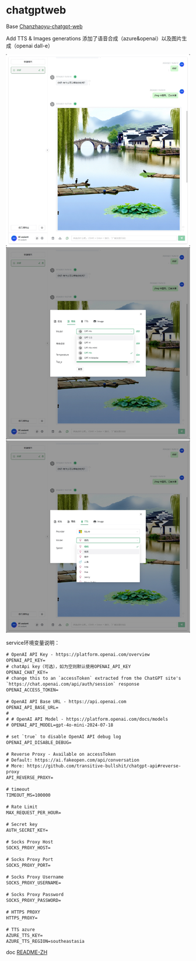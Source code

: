 # chatgptweb

Base [Chanzhaoyu-chatgpt-web](https://github.com/Chanzhaoyu/chatgpt-web)

Add TTS & Images generations
添加了语音合成（azure&openai）以及图片生成（openai dall-e）

![cover](./docs/img1.png)
![cover](./docs/img2.png)
![cover](./docs/img3.png)

service环境变量说明：
```env
# OpenAI API Key - https://platform.openai.com/overview
OPENAI_API_KEY=
# chatApi key（可选），如为空则默认使用OPENAI_API_KEY
OPENAI_CHAT_KEY=
# change this to an `accessToken` extracted from the ChatGPT site's `https://chat.openai.com/api/auth/session` response
OPENAI_ACCESS_TOKEN=

# OpenAI API Base URL - https://api.openai.com
OPENAI_API_BASE_URL=
# 
# # OpenAI API Model - https://platform.openai.com/docs/models
# OPENAI_API_MODEL=gpt-4o-mini-2024-07-18

# set `true` to disable OpenAI API debug log
OPENAI_API_DISABLE_DEBUG=

# Reverse Proxy - Available on accessToken
# Default: https://ai.fakeopen.com/api/conversation
# More: https://github.com/transitive-bullshit/chatgpt-api#reverse-proxy
API_REVERSE_PROXY=

# timeout
TIMEOUT_MS=100000

# Rate Limit
MAX_REQUEST_PER_HOUR=

# Secret key
AUTH_SECRET_KEY=

# Socks Proxy Host
SOCKS_PROXY_HOST=

# Socks Proxy Port
SOCKS_PROXY_PORT=

# Socks Proxy Username
SOCKS_PROXY_USERNAME=

# Socks Proxy Password
SOCKS_PROXY_PASSWORD=

# HTTPS PROXY
HTTPS_PROXY=

# TTS azure 
AZURE_TTS_KEY=
AZURE_TTS_REGION=southeastasia
```

doc [README-ZH](./README.zh.md)